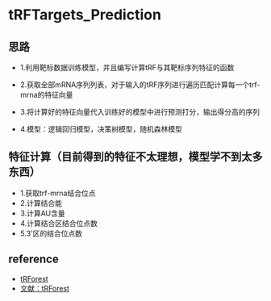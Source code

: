 # tRFTargets_Prediction

## 思路
+ 1.利用靶标数据训练模型，并且编写计算tRF与其靶标序列特征的函数  

+ 2.获取全部mRNA序列列表，对于输入的tRF序列进行遍历匹配计算每一个trf-mrna的特征向量  

+ 3.将计算好的特征向量代入训练好的模型中进行预测打分，输出得分高的序列 

+ 4.模型：逻辑回归模型，决策树模型，随机森林模型



## 特征计算（目前得到的特征不太理想，模型学不到太多东西）

+ 1.获取trf-mrna结合位点
+ 2.计算结合能
+ 3.计算AU含量
+ 4.计算结合区结合位点数
+ 5.3'区的结合位点数


## reference

+ [tRForest](https://www.trforest.com/)
+ [文献：tRForest](https://academic.oup.com/nargab/article/4/2/lqac037/6594978)




